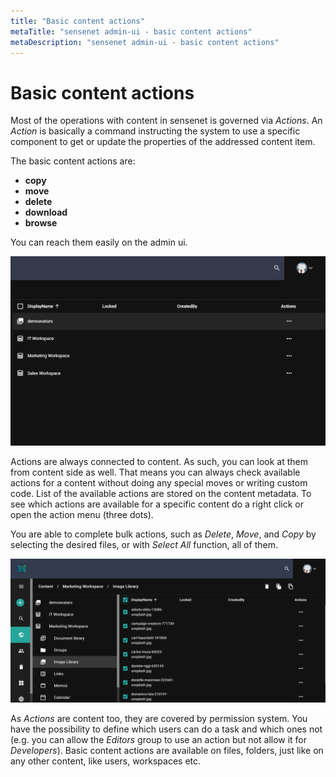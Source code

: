 ```yaml
---
title: "Basic content actions"
metaTitle: "sensenet admin-ui - basic content actions"
metaDescription: "sensenet admin-ui - basic content actions"
---
```


# Basic content actions

Most of the operations with content in sensenet is governed via _Actions_. An _Action_ is basically a command instructing the system to use a specific component to get or update the properties of the addressed content item.

The basic content actions are:
- **copy**
- **move**
- **delete**
- **download**
- **browse**

You can reach them easily on the admin ui.

![actions](../concepts/img/actions.gif)

Actions are always connected to content. As such, you can look at them from content side as well. That means you can always check available actions for a content without doing any special moves or writing custom code. 
List of the available actions are stored on the content metadata.
To see which actions are available for a specific content do a right click or open the action menu (three dots).

You are able to complete bulk actions, such as _Delete_, _Move_, and _Copy_ by selecting the desired files, or with _Select All_ function, all of them.

![select_all](./img/select_all.png)

As _Actions_ are content too, they are covered by permission system. You have the possibility to define which users can do a task and which ones not (e.g. you can allow the _Editors_ group to use an action but not allow it for _Developers_).
Basic content actions are available on files, folders, just like on any other content, like users, workspaces etc.
